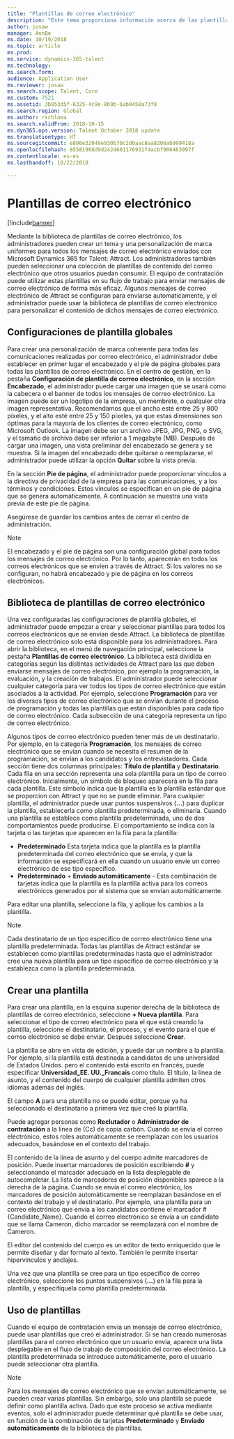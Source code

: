 ```yaml
---
title: "Plantillas de correo electrónico"
description: "Este tema proporciona información acerca de las plantillas de correo electrónico que puede crear y usar en Microsoft Dynamics 365 for Talent - Attract."
author: josaw
manager: AnnBe
ms.date: 10/19/2018
ms.topic: article
ms.prod: 
ms.service: dynamics-365-talent
ms.technology: 
ms.search.form: 
audience: Application User
ms.reviewer: josaw
ms.search.scope: Talent, Core
ms.custom: 7521
ms.assetid: 3b953d5f-6325-4c9e-8b9b-6ab0458a73f8
ms.search.region: Global
ms.author: rschloma
ms.search.validFrom: 2018-10-15
ms.dyn365.ops.version: Talent October 2018 update
ms.translationtype: HT
ms.sourcegitcommit: e890e32049e930b70c2d0aac8aa8206ab999418a
ms.openlocfilehash: 85581968d9d242460117693174acbf906463997f
ms.contentlocale: es-es
ms.lasthandoff: 10/22/2018

---
```


# <a name="email-templates"></a>Plantillas de correo electrónico
[!include[banner](../includes/banner.md)]

Mediante la biblioteca de plantillas de correo electrónico, los administradores pueden crear un tema y una personalización de marca uniformes para todos los mensajes de correo electrónico enviados con Microsoft Dynamics 365 for Talent: Attract. Los administradores también pueden seleccionar una colección de plantillas de contenido del correo electrónico que otros usuarios puedan consumir. El equipo de contratación puede utilizar estas plantillas en su flujo de trabajo para enviar mensajes de correo electrónico de forma más eficaz. Algunos mensajes de correo electrónico de Attract se configuran para enviarse automáticamente, y el administrador puede usar la biblioteca de plantillas de correo electrónico para personalizar el contenido de dichos mensajes de correo electrónico.

## <a name="global-template-configurations"></a>Configuraciones de plantilla globales

Para crear una personalización de marca coherente para todas las comunicaciones realizadas por correo electrónico, el administrador debe establecer en primer lugar el encabezado y el pie de página globales para todas las plantillas de correo electrónico. En el centro de gestión, en la pestaña **Configuración de plantilla de correo electrónico**, en la sección **Encabezado**, el administrador puede cargar una imagen que se usará como la cabecera o el banner de todos los mensajes de correo electrónico. La imagen puede ser un logotipo de la empresa, un membrete, o cualquier otra imagen representativa. Recomendamos que el ancho esté entre 25 y 800 píxeles, y el alto esté entre 25 y 150 píxeles, ya que estas dimensiones son óptimas para la mayoría de los clientes de correo electrónico, como Microsoft Outlook. La imagen debe ser un archivo JPEG, JPG, PNG, o SVG, y el tamaño de archivo debe ser inferior a 1 megabyte (MB). Después de cargar una imagen, una vista preliminar del encabezado se genera y se muestra. Si la imagen del encabezado debe quitarse o reemplazarse, el administrador puede utilizar la opción **Quitar** sobre la vista previa.

En la sección **Pie de página**, el administrador puede proporcionar vínculos a la directiva de privacidad de la empresa para las comunicaciones, y a los términos y condiciones. Estos vínculos se especifican en un pie de página que se genera automáticamente. A continuación se muestra una vista previa de este pie de página.

Asegúrese de guardar los cambios antes de cerrar el centro de administración.

> [!NOTE] 
> El encabezado y el pie de página son una configuración global para todos los mensajes de correo electrónico. Por lo tanto, aparecerán en todos los correos electrónicos que se envíen a través de Attract. Si los valores no se configuran, no habrá encabezado y pie de página en los correos electrónicos.

## <a name="email-template-library"></a>Biblioteca de plantillas de correo electrónico 

Una vez configuradas las configuraciones de plantilla globales, el administrador puede empezar a crear y seleccionar plantillas para todos los correos electrónicos que se envían desde Attract. La biblioteca de plantillas de correo electrónico solo está disponible para los administradores. Para abrir la biblioteca, en el menú de navegación principal, seleccione la pestaña **Plantillas de correo electrónico**. La biblioteca está dividida en categorías según las distintas actividades de Attract para las que deben enviarse mensajes de correo electrónico, por ejemplo la programación, la evaluación, y la creación de trabajos. El administrador puede seleccionar cualquier categoría para ver todos los tipos de correo electrónico que están asociados a la actividad. Por ejemplo, seleccione **Programación** para ver los diversos tipos de correo electrónico que se envían durante el proceso de programación y todas las plantillas que están disponibles para cada tipo de correo electrónico. Cada subsección de una categoría representa un tipo de correo electrónico.

Algunos tipos de correo electrónico pueden tener más de un destinatario. Por ejemplo, en la categoría **Programación**, los mensajes de correo electrónico que se envían cuando se necesita el resumen de la programación, se envían a los candidatos y los entrevistadores. Cada sección tiene dos columnas principales: **Título de plantilla** y **Destinatario**. Cada fila en una sección representa una sola plantilla para un tipo de correo electrónico. Inicialmente, un símbolo de bloqueo aparecerá en la fila para cada plantilla. Este símbolo indica que la plantilla es la plantilla estándar que se proporcion con Attract y que no se puede eliminar. Para cualquier plantilla, el administrador puede usar puntos suspensivos (**...**) para duplicar la plantilla, establecerla como plantilla predeterminada, o eliminarla. Cuando una plantilla se establece como plantilla predeterminada, uno de dos comportamientos puede producirse. El comportamiento se indica con la tarjeta o las tarjetas que aparecen en la fila para la plantilla:

- **Predeterminado** Esta tarjeta indica que la plantilla es la plantilla predeterminada del correo electrónico que se envía, y que la información se especificará en ella cuando un usuario envíe un correo electrónico de ese tipo específico.
- **Predeterminado** + **Enviado automáticamente** - Esta combinación de tarjetas indica que la plantilla es la plantilla activa para los correos electrónicos generados por el sistema que se envían automáticamente.

Para editar una plantilla, seleccione la fila, y aplique los cambios a la plantilla.

> [!NOTE]
> Cada destinatario de un tipo específico de correo electrónico tiene una plantilla predeterminada. Todas las plantillas de Attract estándar se establecen como plantillas predeterminadas hasta que el administrador cree una nueva plantilla para un tipo específico de correo electrónico y la establezca como la plantilla predeterminada.

## <a name="create-a-template"></a>Crear una plantilla

Para crear una plantilla, en la esquina superior derecha de la biblioteca de plantillas de correo electrónico, seleccione **+ Nueva plantilla**. Para seleccionar el tipo de correo electrónico para el que está creando la plantilla, seleccione el destinatario, el proceso, y el evento para el que el correo electrónico se debe enviar. Después seleccione **Crear**.

La plantilla se abre en vista de edición, y puede dar un nombre a la plantilla. Por ejemplo, si la plantilla está destinada a candidatos de una universidad de Estados Unidos. pero el contenido está escrito en francés, puede especificar **Universidad\_EE. UU.\_Francais** como título. El título, la línea de asunto, y el contenido del cuerpo de cualquier plantilla admiten otros idiomas además del inglés.

El campo **A** para una plantilla no se puede editar, porque ya ha seleccionado el destinatario a primera vez que creó la plantilla.

Puede agregar personas como **Reclutador** o **Administrador de contratación** a la línea de (Cc) de copia carbón. Cuando se envía el correo electrónico, estos roles automáticamente se reemplazan con los usuarios adecuados, basándose en el contexto del trabajo.

El contenido de la línea de asunto y del cuerpo admite marcadores de posición. Puede insertar marcadores de posición escribiendo **\#** y seleccionando el marcador adecuado en la lista desplegable de autocompletar. La lista de marcadores de posición disponibles aparece a la derecha de la página. Cuando se envía el correo electrónico, los marcadores de posición automáticamente se reemplazan basándose en el contexto del trabajo y el destinatario. Por ejemplo, una plantilla para un correo electrónico que envía a los candidatos contiene el marcador \#{Candidate\_Name}. Cuando el correo electrónico se envía a un candidato que se llama Cameron, dicho marcador se reemplazará con el nombre de Cameron.

El editor del contenido del cuerpo es un editor de texto enriquecido que le permite diseñar y dar formato al texto. También le permite insertar hipervínculos y anclajes.

Una vez que una plantilla se cree para un tipo específico de correo electrónico, seleccione los puntos suspensivos (**...**) en la fila para la plantilla, y especifíquela como plantilla predeterminada.

## <a name="consume-templates"></a>Uso de plantillas

Cuando el equipo de contratación envía un mensaje de correo electrónico, puede usar plantillas que creó el administrador. Si se han creado numerosas plantillas para el correo electrónico que un usuario envía, aparece una lista desplegable en el flujo de trabajo de composición del correo electrónico. La plantilla predeterminada se introduce automáticamente, pero el usuario puede seleccionar otra plantilla.

> [!NOTE] 
> Para los mensajes de correo electrónico que se envían automáticamente, se pueden crear varias plantillas. Sin embargo, solo una plantilla se puede definir como plantilla activa. Dado que este proceso se activa mediante eventos, solo el administrador puede determinar qué plantilla se debe usar, en función de la combinación de tarjetas **Predeterminado** y **Enviado automáticamente** de la biblioteca de plantillas.

